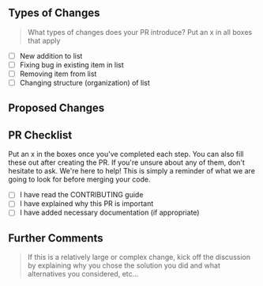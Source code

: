 ## Types of Changes

> What types of changes does your PR introduce? Put an x in all boxes that apply

- [ ] New addition to list
- [ ] Fixing bug in existing item in list
- [ ] Removing item from list
- [ ] Changing structure (organization) of list

## Proposed Changes

## PR Checklist

Put an x in the boxes once you've completed each step. You can also fill these out after creating the PR. If you're unsure about any of them, don't hesitate to ask. We're here to help! This is simply a reminder of what we are going to look for before merging your code.

- [ ] I have read the CONTRIBUTING guide
- [ ] I have explained why this PR is important
- [ ] I have added necessary documentation (if appropriate)

## Further Comments

> If this is a relatively large or complex change, kick off the discussion by explaining why you chose the solution you did and what alternatives you considered, etc...
